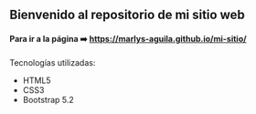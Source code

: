 ## Bienvenido al repositorio de mi sitio web 

#### Para ir a la página ➡️ https://marlys-aguila.github.io/mi-sitio/

Tecnologías utilizadas:
- HTML5
- CSS3
- Bootstrap 5.2
